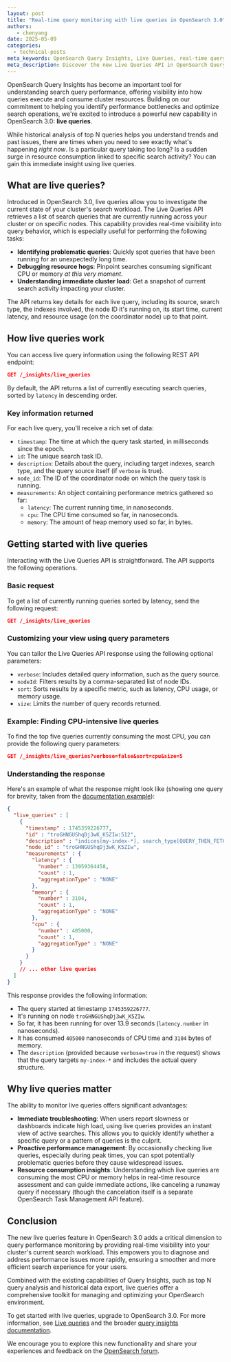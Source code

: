 ```yaml
---
layout: post
title: "Real-time query monitoring with live queries in OpenSearch 3.0"
authors:
   - chenyang
date: 2025-05-09
categories:
  - technical-posts
meta_keywords: OpenSearch Query Insights, Live Queries, real-time query monitoring, query performance, OpenSearch 3.0, search analytics, resource monitoring, query debugging
meta_description: Discover the new Live Queries API in OpenSearch Query Insights 3.0, enabling real-time visibility into currently executing search queries to identify and debug performance issues as they happen.
---
```


OpenSearch Query Insights has become an important tool for understanding search query performance, offering visibility into how queries execute and consume cluster resources. Building on our commitment to helping you identify performance bottlenecks and optimize search operations, we're excited to introduce a powerful new capability in OpenSearch 3.0: **live queries**.

While historical analysis of top N queries helps you understand trends and past issues, there are times when you need to see exactly what's happening *right now*. Is a particular query taking too long? Is a sudden surge in resource consumption linked to specific search activity? You can gain this immediate insight using live queries.

## What are live queries?

Introduced in OpenSearch 3.0, live queries allow you to investigate the current state of your cluster's search workload. The Live Queries API retrieves a list of search queries that are currently running across your cluster or on specific nodes. This capability provides real-time visibility into query behavior, which is especially useful for performing the following tasks:

*   **Identifying problematic queries**: Quickly spot queries that have been running for an unexpectedly long time.
*   **Debugging resource hogs**: Pinpoint searches consuming significant CPU or memory *at this very moment*.
*   **Understanding immediate cluster load**: Get a snapshot of current search activity impacting your cluster.

The API returns key details for each live query, including its source, search type, the indexes involved, the node ID it's running on, its start time, current latency, and resource usage (on the coordinator node) up to that point.

## How live queries work

You can access live query information using the following REST API endpoint:

```json
GET /_insights/live_queries
```

By default, the API returns a list of currently executing search queries, sorted by `latency` in descending order.

### Key information returned

For each live query, you'll receive a rich set of data:

*   `timestamp`: The time at which the query task started, in milliseconds since the epoch.
*   `id`: The unique search task ID.
*   `description`: Details about the query, including target indexes, search type, and the query source itself (if `verbose` is true).
*   `node_id`: The ID of the coordinator node on which the query task is running.
*   `measurements`: An object containing performance metrics gathered so far:
    *   `latency`: The current running time, in nanoseconds.
    *   `cpu`: The CPU time consumed so far, in nanoseconds.
    *   `memory`: The amount of heap memory used so far, in bytes.

## Getting started with live queries

Interacting with the Live Queries API is straightforward. The API supports the following operations.

### Basic request

To get a list of currently running queries sorted by latency, send the following request:

```json
GET /_insights/live_queries
```

### Customizing your view using query parameters

You can tailor the Live Queries API response using the following optional parameters:
- `verbose`: Includes detailed query information, such as the query source.
- `nodeId`: Filters results by a comma-separated list of node IDs.
- `sort`: Sorts results by a specific metric, such as latency, CPU usage, or memory usage.
- `size`: Limits the number of query records returned.

### Example: Finding CPU-intensive live queries

To find the top five queries currently consuming the most CPU, you can provide the following query parameters:

```json
GET /_insights/live_queries?verbose=false&sort=cpu&size=5
```

### Understanding the response

Here's an example of what the response might look like (showing one query for brevity, taken from the [documentation example](https://docs.opensearch.org/docs/latest/observing-your-data/query-insights/live-queries/#example-response)):

```json
{
  "live_queries" : [
    {
      "timestamp" : 1745359226777,
      "id" : "troGHNGUShqDj3wK_K5ZIw:512",
      "description" : "indices[my-index-*], search_type[QUERY_THEN_FETCH], source[{\"size\":20,\"query\":{\"term\":{\"user.id\":{\"value\":\"userId\",\"boost\":1.0}}}}]",
      "node_id" : "troGHNGUShqDj3wK_K5ZIw",
      "measurements" : {
        "latency" : {
          "number" : 13959364458,
          "count" : 1,
          "aggregationType" : "NONE"
        },
        "memory" : {
          "number" : 3104,
          "count" : 1,
          "aggregationType" : "NONE"
        },
        "cpu" : {
          "number" : 405000,
          "count" : 1,
          "aggregationType" : "NONE"
        }
      }
    }
    // ... other live queries
  ]
}
```

This response provides the following information:

*   The query started at timestamp `1745359226777`.
*   It's running on node `troGHNGUShqDj3wK_K5ZIw`.
*   So far, it has been running for over 13.9 seconds (`latency.number` in nanoseconds).
*   It has consumed `405000` nanoseconds of CPU time and `3104` bytes of memory.
*   The `description` (provided because `verbose=true` in the request) shows that the query targets `my-index-*` and includes the actual query structure.

## Why live queries matter

The ability to monitor live queries offers significant advantages:

*   **Immediate troubleshooting**: When users report slowness or dashboards indicate high load, using live queries provides an instant view of active searches. This allows you to quickly identify whether a specific query or a pattern of queries is the culprit.
*   **Proactive performance management**: By occasionally checking live queries, especially during peak times, you can spot potentially problematic queries before they cause widespread issues.
*   **Resource consumption insights**: Understanding which live queries are consuming the most CPU or memory helps in real-time resource assessment and can guide immediate actions, like canceling a runaway query if necessary (though the cancelation itself is a separate OpenSearch Task Management API feature).

## Conclusion

The new live queries feature in OpenSearch 3.0 adds a critical dimension to query performance monitoring by providing real-time visibility into your cluster's current search workload. This empowers you to diagnose and address performance issues more rapidly, ensuring a smoother and more efficient search experience for your users.

Combined with the existing capabilities of Query Insights, such as top N query analysis and historical data export, live queries offer a comprehensive toolkit for managing and optimizing your OpenSearch environment.

To get started with live queries, upgrade to OpenSearch 3.0. For more information, see [Live queries](https://opensearch.org/docs/latest/observing-your-data/query-insights/live-queries/) and the broader [query insights documentation](https://opensearch.org/docs/latest/observing-your-data/query-insights/index/).

We encourage you to explore this new functionality and share your experiences and feedback on the [OpenSearch forum](https://forum.opensearch.org/).